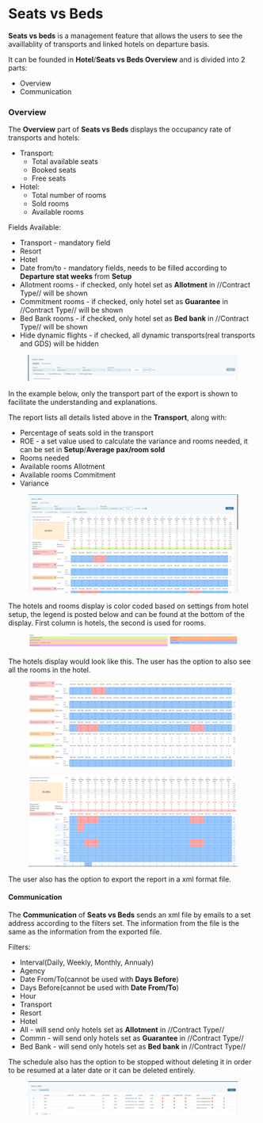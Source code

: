 # Seats vs Beds

**Seats vs beds** is a management feature that allows the users to see the availlablity of transports and linked hotels on departure basis.

It can be founded in **Hotel**/**Seats vs Beds Overview** and is divided into 2 parts:

* Overview
* Communication

### Overview <a href="#overview" id="overview"></a>

The **Overview** part of **Seats vs Beds** displays the occupancy rate of transports and hotels:

* Transport:
  * Total available seats
  * Booked seats
  * Free seats
* Hotel:
  * Total number of rooms
  * Sold rooms
  * Available rooms

Fields Available:

* Transport - mandatory field
* Resort
* Hotel
* Date from/to - mandatory fields, needs to be filled according to **Departure stat weeks** from **Setup**
* Allotment rooms - if checked, only hotel set as **Allotment** in //Contract Type// will be shown
* Commitment rooms - if checked, only hotel set as **Guarantee** in //Contract Type// will be shown
* Bed Bank rooms - if checked, only hotel set as **Bed bank** in //Contract Type// will be shown
* Hide dynamic flights - if checked, all dynamic transports(real transports and GDS) will be hidden

<figure><img src=".gitbook/assets/image (6) (1) (1) (1) (1) (1) (1) (1) (1) (1) (1) (1) (1) (1) (1) (1) (1) (1) (1) (1) (1).png" alt=""><figcaption></figcaption></figure>

In the example below, only the transport part of the export is shown to facilitate the understanding and explanations.

The report lists all details listed above in the **Transport**, along with:

* Percentage of seats sold in the transport
* ROE - a set value used to calculate the variance and rooms needed, it can be set in **Setup**/**Average pax/room sold**
* Rooms needed
* Available rooms Allotment
* Available rooms Commitment
* Variance

<figure><img src=".gitbook/assets/image (1) (1) (1) (1) (1) (1) (1) (1) (1) (1) (1) (1) (1) (1) (1) (1) (1) (1) (1) (1) (1) (1) (1) (1) (1) (1) (1) (1) (1) (1) (1) (1) (1) (1) (1) (1) (1) (1) (1) (1) (1) (1) (1) (1) (1) (1).png" alt=""><figcaption></figcaption></figure>

The hotels and rooms display is color coded based on settings from hotel setup, the legend is posted below and can be found at the bottom of the display. First column is hotels, the second is used for rooms.

<figure><img src=".gitbook/assets/image (2) (1) (1) (1) (1) (1) (1) (1) (1) (1) (1) (1) (1) (1) (1) (1) (1) (1) (1) (1) (1) (1) (1) (1) (1) (1) (1) (1) (1) (1) (1) (1) (1) (1) (1) (1) (1) (1).png" alt=""><figcaption></figcaption></figure>

The hotels display would look like this. The user has the option to also see all the rooms in the hotel.

<figure><img src=".gitbook/assets/image (3) (1) (1) (1) (1) (1) (1) (1) (1) (1) (1) (1) (1) (1) (1) (1) (1) (1) (1) (1) (1) (1) (1) (1) (1) (1) (1) (1) (1) (1) (1) (1) (1).png" alt=""><figcaption></figcaption></figure>

<figure><img src=".gitbook/assets/image (4) (1) (1) (1) (1) (1) (1) (1) (1) (1) (1) (1) (1) (1) (1) (1) (1) (1) (1) (1) (1) (1) (1) (1) (1) (1) (1) (1).png" alt=""><figcaption></figcaption></figure>

The user also has the option to export the report in a xml format file.

#### Communication <a href="#communication" id="communication"></a>

The **Communication** of **Seats vs Beds** sends an xml file by emails to a set address according to the filters set. The information from the file is the same as the information from the exported file.

Filters:

* Interval(Daily, Weekly, Monthly, Annualy)
* Agency
* Date From/To(cannot be used with **Days Before**)
* Days Before(cannot be used with **Date From/To**)
* Hour
* Transport
* Resort
* Hotel
* All - will send only hotels set as **Allotment** in //Contract Type//
* Commn - will send only hotels set as **Guarantee** in //Contract Type//
* Bed Bank - will send only hotels set as **Bed bank** in //Contract Type//

The schedule also has the option to be stopped without deleting it in order to be resumed at a later date or it can be deleted entirely.

<figure><img src=".gitbook/assets/image (5) (1) (1) (1) (1) (1) (1) (1) (1) (1) (1) (1) (1) (1) (1) (1) (1) (1) (1) (1) (1) (1) (1) (1) (1) (1) (1).png" alt=""><figcaption></figcaption></figure>

